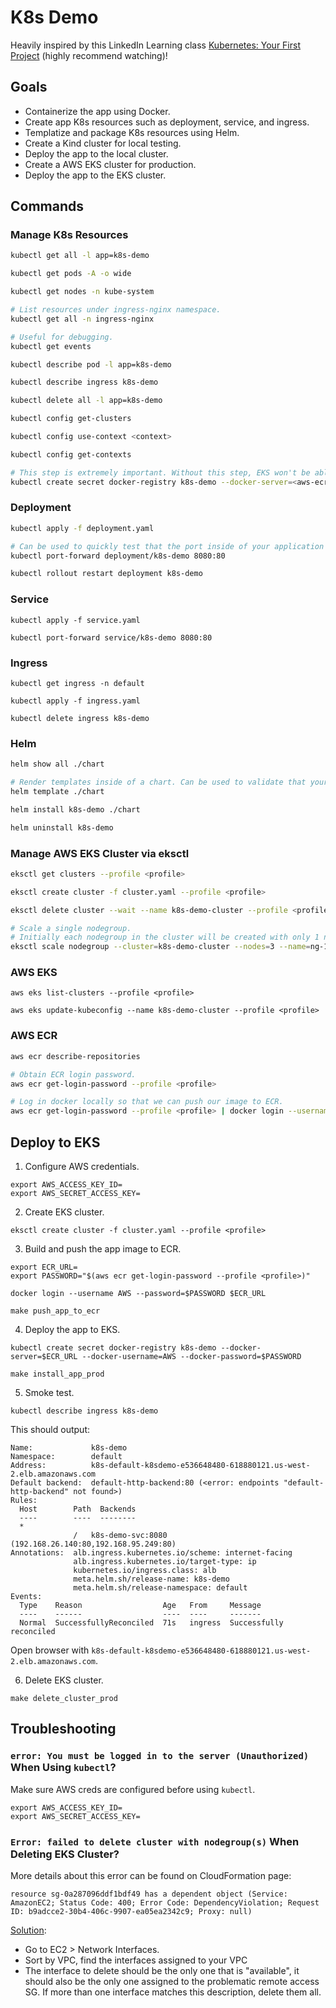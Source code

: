 # K8s Demo

Heavily inspired by this LinkedIn Learning class [Kubernetes: Your First Project](https://www.linkedin.com/learning/kubernetes-your-first-project) (highly recommend watching)!

## Goals

- Containerize the app using Docker.
- Create app K8s resources such as deployment, service, and ingress.
- Templatize and package K8s resources using Helm.
- Create a Kind cluster for local testing.
- Deploy the app to the local cluster.
- Create a AWS EKS cluster for production.
- Deploy the app to the EKS cluster.

## Commands

### Manage K8s Resources

```sh
kubectl get all -l app=k8s-demo

kubectl get pods -A -o wide

kubectl get nodes -n kube-system

# List resources under ingress-nginx namespace.
kubectl get all -n ingress-nginx

# Useful for debugging.
kubectl get events

kubectl describe pod -l app=k8s-demo

kubectl describe ingress k8s-demo

kubectl delete all -l app=k8s-demo

kubectl config get-clusters

kubectl config use-context <context>

kubectl config get-contexts

# This step is extremely important. Without this step, EKS won't be able to pull our image from ECR.
kubectl create secret docker-registry k8s-demo --docker-server=<aws-ecr-url> --docker-username=AWS --docker-password=<password>
```

### Deployment

```sh
kubectl apply -f deployment.yaml

# Can be used to quickly test that the port inside of your application is reachable.
kubectl port-forward deployment/k8s-demo 8080:80

kubectl rollout restart deployment k8s-demo
```

### Service

```
kubectl apply -f service.yaml

kubectl port-forward service/k8s-demo 8080:80
```

### Ingress

```
kubectl get ingress -n default

kubectl apply -f ingress.yaml

kubectl delete ingress k8s-demo
```

### Helm

```sh
helm show all ./chart

# Render templates inside of a chart. Can be used to validate that your values were properly accepted.
helm template ./chart

helm install k8s-demo ./chart

helm uninstall k8s-demo
```

### Manage AWS EKS Cluster via eksctl

```sh
eksctl get clusters --profile <profile>

eksctl create cluster -f cluster.yaml --profile <profile>

eksctl delete cluster --wait --name k8s-demo-cluster --profile <profile>

# Scale a single nodegroup.
# Initially each nodegroup in the cluster will be created with only 1 node. Let's try scaling it to 3 nodes for ng-1.
eksctl scale nodegroup --cluster=k8s-demo-cluster --nodes=3 --name=ng-1 --nodes-min=1 --nodes-max=5 --profile <profile>
```

### AWS EKS

```
aws eks list-clusters --profile <profile>

aws eks update-kubeconfig --name k8s-demo-cluster --profile <profile>
```

### AWS ECR

```sh
aws ecr describe-repositories

# Obtain ECR login password.
aws ecr get-login-password --profile <profile>

# Log in docker locally so that we can push our image to ECR.
aws ecr get-login-password --profile <profile> | docker login --username AWS --password-stdin <aws-ecr-url>
```

## Deploy to EKS

1. Configure AWS credentials.

```
export AWS_ACCESS_KEY_ID=
export AWS_SECRET_ACCESS_KEY=
```

2. Create EKS cluster.

```
eksctl create cluster -f cluster.yaml --profile <profile>
```

3. Build and push the app image to ECR.

```
export ECR_URL=
export PASSWORD="$(aws ecr get-login-password --profile <profile>)"

docker login --username AWS --password=$PASSWORD $ECR_URL

make push_app_to_ecr
```

4. Deploy the app to EKS.

```
kubectl create secret docker-registry k8s-demo --docker-server=$ECR_URL --docker-username=AWS --docker-password=$PASSWORD

make install_app_prod
```

5. Smoke test.

```
kubectl describe ingress k8s-demo
```

This should output:

```
Name:             k8s-demo
Namespace:        default
Address:          k8s-default-k8sdemo-e536648480-618880121.us-west-2.elb.amazonaws.com
Default backend:  default-http-backend:80 (<error: endpoints "default-http-backend" not found>)
Rules:
  Host        Path  Backends
  ----        ----  --------
  *
              /   k8s-demo-svc:8080 (192.168.26.140:80,192.168.95.249:80)
Annotations:  alb.ingress.kubernetes.io/scheme: internet-facing
              alb.ingress.kubernetes.io/target-type: ip
              kubernetes.io/ingress.class: alb
              meta.helm.sh/release-name: k8s-demo
              meta.helm.sh/release-namespace: default
Events:
  Type    Reason                  Age   From     Message
  ----    ------                  ----  ----     -------
  Normal  SuccessfullyReconciled  71s   ingress  Successfully reconciled
```

Open browser with `k8s-default-k8sdemo-e536648480-618880121.us-west-2.elb.amazonaws.com`.

6. Delete EKS cluster.

```
make delete_cluster_prod
```

## Troubleshooting

### `error: You must be logged in to the server (Unauthorized)` When Using `kubectl`?

Make sure AWS creds are configured before using `kubectl`.

```
export AWS_ACCESS_KEY_ID=
export AWS_SECRET_ACCESS_KEY=
```

### `Error: failed to delete cluster with nodegroup(s)` When Deleting EKS Cluster?

More details about this error can be found on CloudFormation page:

```
resource sg-0a287096ddf1bdf49 has a dependent object (Service: AmazonEC2; Status Code: 400; Error Code: DependencyViolation; Request ID: b9adcce2-30b4-406c-9907-ea05ea2342c9; Proxy: null)
```

[Solution](https://stackoverflow.com/a/63774014/7124935):

- Go to EC2 > Network Interfaces.
- Sort by VPC, find the interfaces assigned to your VPC
- The interface to delete should be the only one that is "available", it should also be the only one assigned to the problematic remote access SG. If more than one interface matches this description, delete them all.
